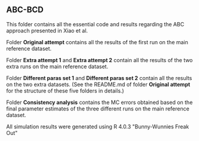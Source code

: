 ## ABC-BCD ##

This folder contains all the essential code and results regarding the ABC approach presented in Xiao et al. 

Folder **Original attempt** contains all the results of the first run on the main reference dataset.

Folder **Extra attempt 1** and **Extra attempt 2** contain all the results of the two extra runs on the main reference dataset.

Folder **Different paras set 1** and **Different paras set 2** contain all the results on the two extra datasets. (See the README.md of folder **Original attempt** for the structure of these five folders in details.)


Folder **Consistency analysis** contains the MC errors obtained based on the final parameter estimates of the three different runs on the main reference dataset. 


All simulation results were generated using R 4.0.3 "Bunny-Wunnies Freak Out"
